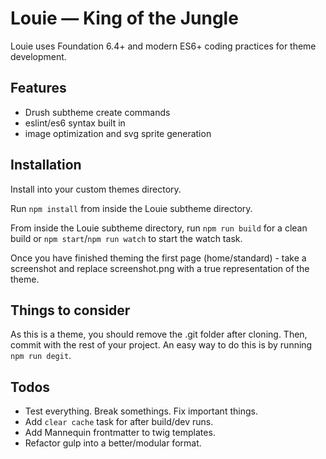 # Louie — King of the Jungle

Louie uses Foundation 6.4+ and modern ES6+ coding practices for theme development.

## Features

- Drush subtheme create commands
- eslint/es6 syntax built in
- image optimization and svg sprite generation

## Installation

Install into your custom themes directory.

Run `npm install` from inside the Louie subtheme directory.

From inside the Louie subtheme directory, run `npm run build` for a clean build or `npm start`/`npm run watch` to start the watch task.

Once you have finished theming the first page (home/standard) - take a screenshot and replace screenshot.png with a true representation of the theme.

## Things to consider

As this is a theme, you should remove the .git folder after cloning. Then, commit with the rest of your project. An easy way to do this is by running `npm run degit`.

## Todos

- Test everything. Break somethings. Fix important things.
- Add `clear cache` task for after build/dev runs.
- Add Mannequin frontmatter to twig templates.
- Refactor gulp into a better/modular format.
